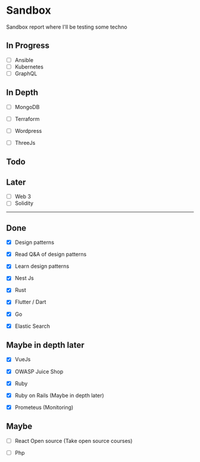 # Sandbox
Sandbox report where I'll be testing some techno

## In Progress
- [ ] Ansible
- [ ] Kubernetes
- [ ] GraphQL

## In Depth
- [ ] MongoDB
- [ ] Terraform
- [ ] Wordpress
- [ ] ThreeJs


## Todo
## Later
- [ ] Web 3
- [ ] Solidity

---

## Done
- [x] Design patterns
- [X] Read Q&A of design patterns
- [X] Learn design patterns
- [X] Nest Js
- [X] Rust
- [X] Flutter / Dart
- [X] Go
- [X] Elastic Search


## Maybe in depth later
- [X] VueJs
- [X] OWASP Juice Shop
- [X] Ruby
- [X] Ruby on Rails (Maybe in depth later)
- [X] Prometeus (Monitoring)


## Maybe
- [ ] React Open source (Take open source courses)
- [ ] Php



